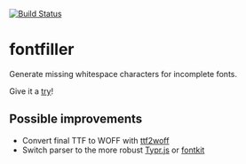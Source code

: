 [![Build Status](https://travis-ci.org/signalwerk/fontfiller.svg?branch=master)](https://travis-ci.org/signalwerk/fontfiller)

# fontfiller

Generate missing whitespace characters for incomplete fonts.



Give it a [try](https://fontfiller.signalwerk.ch/)!



## Possible improvements
* Convert final TTF to WOFF with [ttf2woff](https://github.com/fontello/ttf2woff)
* Switch parser to the more robust [Typr.js](https://github.com/photopea/Typr.js) or [fontkit](https://github.com/foliojs/fontkit)
